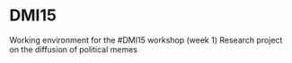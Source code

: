 # DMI15
Working environment for the #DMI15 workshop (week 1)
Research project on the diffusion of political memes
